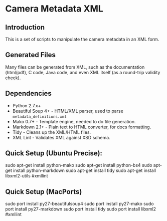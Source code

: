 # Camera Metadata XML
## Introduction
This is a set of scripts to manipulate the camera metadata in an XML form.

## Generated Files
Many files can be generated from XML, such as the documentation (html/pdf),
C code, Java code, and even XML itself (as a round-trip validity check).

## Dependencies
* Python 2.7.x+
* Beautiful Soup 4+ - HTML/XML parser, used to parse `metadata_definitions.xml`
* Mako 0.7+         - Template engine, needed to do file generation.
* Markdown 2.1+     - Plain text to HTML converter, for docs formatting.
* Tidy              - Cleans up the XML/HTML files.
* XML Lint          - Validates XML against XSD schema.

## Quick Setup (Ubuntu Precise):
sudo apt-get install python-mako
sudo apt-get install python-bs4
sudo apt-get install python-markdown
sudo apt-get install tidy
sudo apt-get install libxml2-utils #xmllint

## Quick Setup (MacPorts)
sudo port install py27-beautifulsoup4
sudo port install py27-mako
sudo port install py27-markdown
sudo port install tidy
sudo port install libxml2 #xmllint
